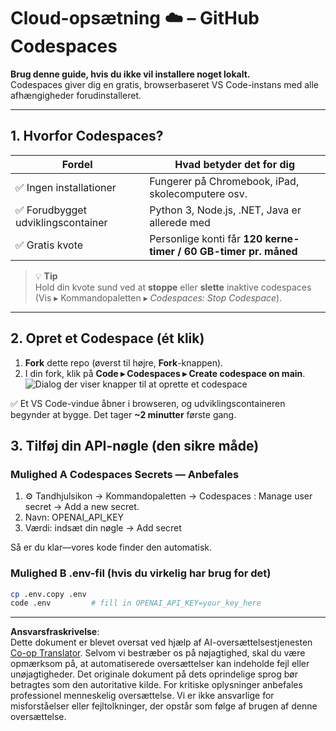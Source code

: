 <!--
CO_OP_TRANSLATOR_METADATA:
{
  "original_hash": "be9cef0460b3696ed5d8f6f8d2f64d45",
  "translation_date": "2025-08-26T17:24:32+00:00",
  "source_file": "00-course-setup/01-setup-cloud.md",
  "language_code": "da"
}
-->
# Cloud-opsætning ☁️ – GitHub Codespaces

**Brug denne guide, hvis du ikke vil installere noget lokalt.**  
Codespaces giver dig en gratis, browserbaseret VS Code-instans med alle afhængigheder forudinstalleret.

---

## 1.  Hvorfor Codespaces?

| Fordel | Hvad betyder det for dig |
|--------|-------------------------|
| ✅ Ingen installationer | Fungerer på Chromebook, iPad, skolecomputere osv. |
| ✅ Forudbygget udviklingscontainer | Python 3, Node.js, .NET, Java er allerede med |
| ✅ Gratis kvote | Personlige konti får **120 kerne-timer / 60 GB-timer pr. måned** |

> 💡 **Tip**  
> Hold din kvote sund ved at **stoppe** eller **slette** inaktive codespaces  
> (Vis ▸ Kommandopaletten ▸ *Codespaces: Stop Codespace*).

---

## 2.  Opret et Codespace (ét klik)

1. **Fork** dette repo (øverst til højre, **Fork**-knappen).  
2. I din fork, klik på **Code ▸ Codespaces ▸ Create codespace on main**.  
   ![Dialog der viser knapper til at oprette et codespace](../../../00-course-setup/images/who-will-pay.webp)

✅ Et VS Code-vindue åbner i browseren, og udviklingscontaineren begynder at bygge.
Det tager **~2 minutter** første gang.

## 3. Tilføj din API-nøgle (den sikre måde)

### Mulighed A Codespaces Secrets — Anbefales

1. ⚙️ Tandhjulsikon -> Kommandopaletten -> Codespaces : Manage user secret -> Add a new secret.
2. Navn: OPENAI_API_KEY
3. Værdi: indsæt din nøgle → Add secret

Så er du klar—vores kode finder den automatisk.

### Mulighed B .env-fil (hvis du virkelig har brug for det)

```bash
cp .env.copy .env
code .env         # fill in OPENAI_API_KEY=your_key_here
```

---

**Ansvarsfraskrivelse**:  
Dette dokument er blevet oversat ved hjælp af AI-oversættelsestjenesten [Co-op Translator](https://github.com/Azure/co-op-translator). Selvom vi bestræber os på nøjagtighed, skal du være opmærksom på, at automatiserede oversættelser kan indeholde fejl eller unøjagtigheder. Det originale dokument på dets oprindelige sprog bør betragtes som den autoritative kilde. For kritiske oplysninger anbefales professionel menneskelig oversættelse. Vi er ikke ansvarlige for misforståelser eller fejltolkninger, der opstår som følge af brugen af denne oversættelse.